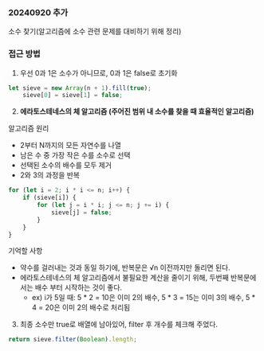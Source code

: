 ### 20240920 추가

소수 찾기(알고리즘에 소수 관련 문제를 대비하기 위해 정리)

### 접근 방법

1. 우선 0과 1은 소수가 아니므로, 0과 1은 false로 초기화
```js
let sieve = new Array(n + 1).fill(true);
    sieve[0] = sieve[1] = false;
```

2. <b>에라토스테네스의 체 알고리즘 (주어진 범위 내 소수를 찾을 때 효율적인 알고리즘)</b>

알고리즘 원리
+ 2부터 N까지의 모든 자연수를 나열
+ 남은 수 중 가장 작은 수를 소수로 선택
+ 선택된 소수의 배수를 모두 제거
+ 2와 3의 과정을 반복

```js
for (let i = 2; i * i <= n; i++) {
    if (sieve[i]) {
        for (let j = i * i; j <= n; j += i) {
            sieve[j] = false;
        }
    }
}
```
기억할 사항
+ 약수를 걸러내는 것과 동일 하기에, 반복문은 √n 이전까지만 돌리면 된다.
+ 에라토스테네스의 체 알고리즘에서 불필요한 계산을 줄이기 위해, 두번째 반복문에서는 배수 부터 시작하는 것이 좋다.
  + ex) i가 5일 때: 5 * 2 = 10은 이미 2의 배수, 5 * 3 = 15는 이미 3의 배수, 5 * 4 = 20은 이미 2의 배수로 처리됨
 
3. 최종 소수만 true로 배열에 남아있어, filter 후 개수를 체크해 주었다.
```js
return sieve.filter(Boolean).length;
```

